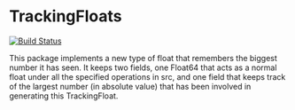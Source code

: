 # TrackingFloats

[![Build Status](https://github.com/JuliaControl/TrackingFloats.jl/actions/workflows/CI.yml/badge.svg?branch=main)](https://github.com/JuliaControl/TrackingFloats.jl/actions/workflows/CI.yml?query=branch%3Amain)

This package implements a new type of float that remembers the biggest number it has seen. It keeps two fields, one Float64 that acts as a normal float under all the specified operations in src, and one field that keeps track of the largest number (in absolute value) that has been involved in generating this TrackingFloat.

